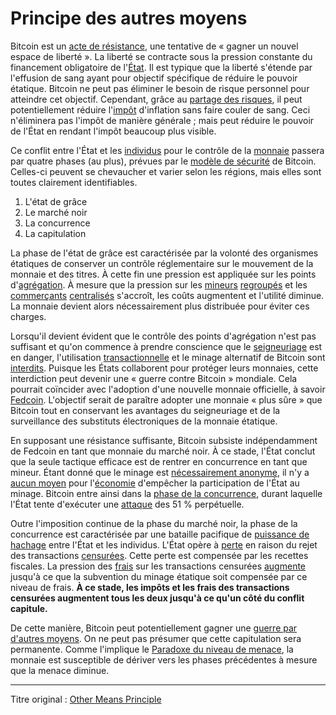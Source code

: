 Principe des autres moyens
==========================

Bitcoin est un [acte de résistance](ch004-axiom-of-resistance.md), une tentative de « gagner un nouvel espace de liberté ». La liberté se contracte sous la pression constante du financement obligatoire de l'[État](ch101-glossary.md#état). Il est typique que la liberté s'étende par l'effusion de sang ayant pour objectif spécifique de réduire le pouvoir étatique. Bitcoin ne peut pas éliminer le besoin de risque personnel pour atteindre cet objectif. Cependant, grâce au [partage des risques](ch016-risk-sharing-principle.md), il peut potentiellement réduire l'[impôt](https://fr.wikipedia.org/wiki/Seigneuriage) d'inflation sans faire couler de sang. Ceci n'éliminera pas l'impôt de manière générale ; mais peut réduire le pouvoir de l'État en rendant l'impôt beaucoup plus visible.

Ce conflit entre l'État et les [individus](ch101-glossary.md#personne) pour le contrôle de la [monnaie](ch005-money-taxonomy.md) passera par quatre phases (au plus), prévues par le [modèle de sécurité](ch035-qualitative-security-model.md) de Bitcoin. Celles-ci peuvent se chevaucher et varier selon les régions, mais elles sont toutes clairement identifiables.

1. L'état de grâce
2. Le marché noir
3. La concurrence
4. La capitulation

La phase de l'état de grâce est caractérisée par la volonté des organismes étatiques de conserver un contrôle réglementaire sur le mouvement de la monnaie et des titres. À cette fin une pression est appliquée sur les points d'[agrégation](ch101-glossary.md#agrégation). À mesure que la pression sur les [mineurs](ch101-glossary.md#mineur) [regroupés](ch101-glossary.md#regroupement) et les [commerçants](ch101-glossary.md#commerçant) [centralisés](ch101-glossary.md#centralisation) s'accroît, les coûts augmentent et l'utilité diminue. La monnaie devient alors nécessairement plus distribuée pour éviter ces charges.

Lorsqu'il devient évident que le contrôle des points d'agrégation n'est pas suffisant et qu'on commence à prendre conscience que le [seigneuriage](https://fr.wikipedia.org/wiki/Seigneuriage) est en danger, l'utilisation [transactionnelle](ch101-glossary.md#transaction) et le minage alternatif de Bitcoin sont [interdits](ch088-hearn-error.md). Puisque les États collaborent pour protéger leurs monnaies, cette interdiction peut devenir une « guerre contre Bitcoin » mondiale. Cela pourrait coïncider avec l'adoption d'une nouvelle monnaie officielle, à savoir [Fedcoin](ch087-fedcoin-objectives.md). L'objectif serait de paraître adopter une monnaie « plus sûre » que Bitcoin tout en conservant les avantages du seigneuriage et de la surveillance des substituts électroniques de la monnaie étatique.

En supposant une résistance suffisante, Bitcoin subsiste indépendamment de Fedcoin en tant que monnaie du marché noir. À ce stade, l'État conclut que la seule tactique efficace est de rentrer en concurrence en tant que mineur. Étant donné que le minage est [nécessairement anonyme](ch023-public-data-principle.md), il n'y a [aucun moyen](ch073-proof-of-work-fallacy.md) pour l'[économie](ch101-glossary.md#économie) d'empêcher la participation de l'État au minage. Bitcoin entre ainsi dans la [phase de la concurrence](ch014-other-means-principle.md), durant laquelle l'État tente d'exécuter une [attaque](ch101-glossary.md#attaque) des 51 % perpétuelle.

Outre l'imposition continue de la phase du marché noir, la phase de la concurrence est caractérisée par une bataille pacifique de [puissance de hachage](ch101-glossary.md#puissance-de-hachage) entre l'État et les individus. L'État opère à [perte](ch101-glossary.md#perte) en raison du rejet des transactions [censurées](ch101-glossary.md#censure). Cette perte est compensée par les recettes fiscales. La pression des [frais](ch101-glossary.md#frais) sur les transactions censurées [augmente](ch028-censorship-resistance-property.md) jusqu'à ce que la subvention du minage étatique soit compensée par ce niveau de frais. **À ce stade, les impôts et les frais des transactions censurées augmentent tous les deux jusqu'à ce qu'un côté du conflit capitule.**

De cette manière, Bitcoin peut potentiellement gagner une [guerre par d'autres moyens](https://fr.wikiquote.org/wiki/Carl_von_Clausewitz). On ne peut pas présumer que cette capitulation sera permanente. Comme l'implique le [Paradoxe du niveau de menace](ch033-threat-level-paradox.md), la monnaie est susceptible de dériver vers les phases précédentes à mesure que la menace diminue.

---

Titre original :  [Other Means Principle](https://github.com/libbitcoin/libbitcoin-system/wiki/Other-Means-Principle)
